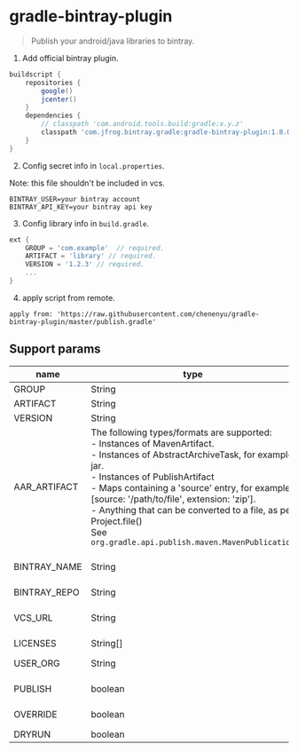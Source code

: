 # gradle-bintray-plugin

> Publish your android/java libraries to bintray.

1. Add official bintray plugin.

```gradle
buildscript {
    repositories {
        google()
        jcenter()
    }
    dependencies {
        // classpath 'com.android.tools.build:gradle:x.y.z'
        classpath 'com.jfrog.bintray.gradle:gradle-bintray-plugin:1.8.0'
    }
}
```

2. Config secret info in `local.properties`.

Note: this file shouldn't be included in vcs.
```
BINTRAY_USER=your bintray account
BINTRAY_API_KEY=your bintray api key
```

3. Config library info in `build.gradle`.

```gradle
ext {
    GROUP = 'com.example'  // required.
    ARTIFACT = 'library' // required.
    VERSION = '1.2.3' // required.
    ...
}
```

4. apply script from remote.

`apply from: 'https://raw.githubusercontent.com/chenenyu/gradle-bintray-plugin/master/publish.gradle'`

## Support params

| name         | type                                     | meaning                                  | required |
| ------------ | ---------------------------------------- | ---------------------------------------- | -------- |
| GROUP        | String                                   | group id                                 | yes      |
| ARTIFACT     | String                                   | artifact id                              | yes      |
| VERSION      | String                                   | version                                  | yes      |
| AAR_ARTIFACT | The following types/formats are supported: <br>  - Instances of MavenArtifact. <br>  - Instances of AbstractArchiveTask, for example jar. <br>  - Instances of PublishArtifact <br>  - Maps containing a 'source' entry, for example [source: '/path/to/file', extension: 'zip']. <br>  - Anything that can be converted to a file, as per Project.file() <br>See `org.gradle.api.publish.maven.MavenPublication` | Specify the aar artifact.                |          |
| BINTRAY_NAME | String                                   | The bintray repo name which you upload library to. default to **ARTIFACT**. |          |
| BINTRAY_REPO | String                                   | Repo type. default to 'maven'.           |          |
| VCS_URL      | String                                   | Such as 'https://github.com/user/repo.git'. default to ''. |          |
| LICENSES     | String[]                                 | ['Apache-2.0']                           |          |
| USER_ORG     | String                                   | Upload to user or org. default to  **BINTRAY_USER**. |          |
| PUBLISH      | boolean                                  | Whether to publish or not after upload. default to trute. |          |
| OVERRIDE     | boolean                                  | Override the remote library if current version exists. |          |
| DRYRUN       | boolean                                  | Just dry run, not upload.                |          |

